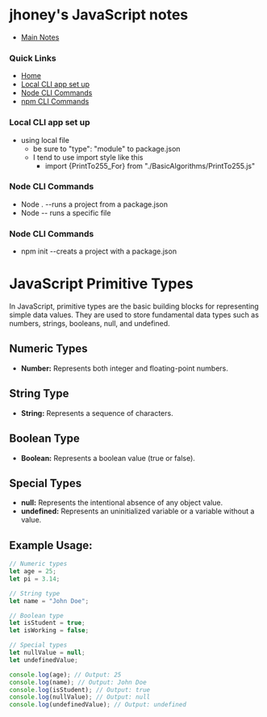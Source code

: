 # jhoney's JavaScript notes

- [Main Notes](../README.md#quick-links)

### Quick Links

- [Home](../README.md)
- [Local CLI app set up](#js_local_cli_set_up)
- [Node CLI Commands](#node_cli_commands)
- [npm CLI Commands](#npm_cli_commands)

### Local CLI app set up

- using local file
  - be sure to "type": "module" to package.json
  - I tend to use import style like this
    - import {PrintTo255_For} from "./BasicAlgorithms/PrintTo255.js"

<a name="js_local_cli_set_up"></a>

### Node CLI Commands

- Node . --runs a project from a package.json
- Node <fileName> -- runs a specific file
  <a name="node_cli_commands"></a>

### Node CLI Commands

- npm init --creats a project with a package.json
  <a name="npm_cli_commands"></a>

# JavaScript Primitive Types

In JavaScript, primitive types are the basic building blocks for representing simple data values. They are used to store fundamental data types such as numbers, strings, booleans, null, and undefined.

## Numeric Types

- **Number:** Represents both integer and floating-point numbers.

## String Type

- **String:** Represents a sequence of characters.

## Boolean Type

- **Boolean:** Represents a boolean value (true or false).

## Special Types

- **null:** Represents the intentional absence of any object value.
- **undefined:** Represents an uninitialized variable or a variable without a value.

## Example Usage:

```javascript
// Numeric types
let age = 25;
let pi = 3.14;

// String type
let name = "John Doe";

// Boolean type
let isStudent = true;
let isWorking = false;

// Special types
let nullValue = null;
let undefinedValue;

console.log(age); // Output: 25
console.log(name); // Output: John Doe
console.log(isStudent); // Output: true
console.log(nullValue); // Output: null
console.log(undefinedValue); // Output: undefined
```
